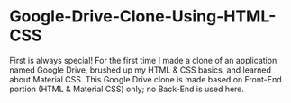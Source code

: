 # Google-Drive-Clone-Using-HTML-CSS
First is always special! For the first time I made a clone of an application named Google Drive, brushed up my HTML &amp; CSS basics, and learned about Material CSS. This Google Drive clone is made based on Front-End portion (HTML &amp; Material CSS) only; no Back-End is used here.
